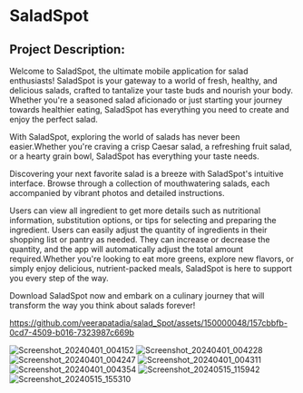 # SaladSpot

## Project Description:

Welcome to SaladSpot, the ultimate mobile application for salad enthusiasts!
SaladSpot is your gateway to a world of fresh, healthy, and delicious salads,
crafted to tantalize your taste buds and nourish your body. Whether you're a
seasoned salad aficionado or just starting your journey towards healthier eating,
SaladSpot has everything you need to create and enjoy the perfect salad.

With SaladSpot, exploring the world of salads has never been easier.Whether you're craving a crisp Caesar salad,
a refreshing fruit salad, or a hearty grain bowl, SaladSpot has everything your taste needs.

Discovering your next favorite salad is a breeze with SaladSpot's intuitive interface.
Browse through a collection of mouthwatering salads, each accompanied by vibrant
photos and detailed instructions.

Users can view all ingredient to get more details such as nutritional information, substitution options,
or tips for selecting and preparing the ingredient. Users can easily adjust the quantity of ingredients in 
their shopping list or pantry as needed. They can increase or decrease the quantity, and the app will automatically 
adjust the total amount required.Whether you're looking to eat more greens, explore new flavors, or simply enjoy delicious,
nutrient-packed meals, SaladSpot is here to support you every step of the way.

Download SaladSpot now and embark on a culinary journey that will transform the way
you think about salads forever!

https://github.com/veerapatadia/salad_Spot/assets/150000048/157cbbfb-0cd7-4509-b016-7323987c669b

![Screenshot_20240401_004152](https://github.com/veerapatadia/salad_Spot/assets/150000048/f9575ed0-5880-4c9f-ac24-29af9e70c09e)
![Screenshot_20240401_004228](https://github.com/veerapatadia/salad_Spot/assets/150000048/a867ca28-ad53-4a4d-b168-fb7fcae73787)
![Screenshot_20240401_004247](https://github.com/veerapatadia/salad_Spot/assets/150000048/a8918cf8-342d-4182-8d6b-bccfe307d7ee)
![Screenshot_20240401_004311](https://github.com/veerapatadia/salad_Spot/assets/150000048/28af4abc-c715-48aa-a8dd-8871174f78a0)
![Screenshot_20240401_004354](https://github.com/veerapatadia/salad_Spot/assets/150000048/4cd21f19-41b4-4f3f-8553-32c31e99fa90)
![Screenshot_20240515_115942](https://github.com/veerapatadia/salad_Spot/assets/150000048/79a6a500-54d7-4ebf-98cb-247a3bd5667a)
![Screenshot_20240515_155310](https://github.com/veerapatadia/salad_Spot/assets/150000048/ec76f081-bf79-4329-836a-d06930029805)





